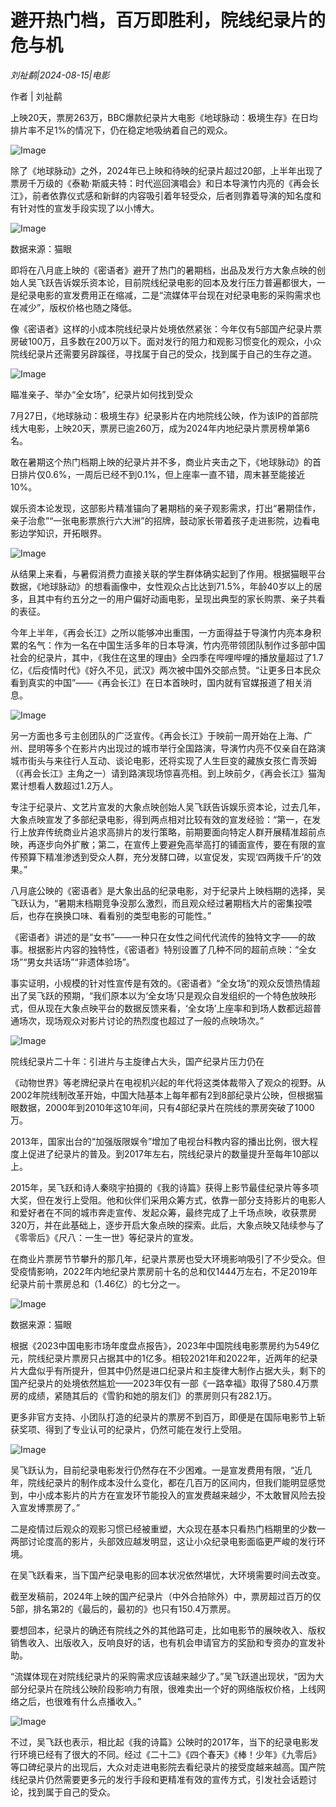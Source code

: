 # 避开热门档，百万即胜利，院线纪录片的危与机

*刘祉鹬|2024-08-15|电影*

作者 | 刘祉鹬

上映20天，票房263万，BBC爆款纪录片大电影《地球脉动：极境生存》在日均排片率不足1%的情况下，仍在稳定地吸纳着自己的观众。

![Image](https://q5.itc.cn/images01/20240815/b6d83a572bfb41779849ede078cdbef4.jpeg)

除了《地球脉动》之外，2024年已上映和待映的纪录片超过20部，上半年出现了票房千万级的《泰勒·斯威夫特：时代巡回演唱会》和日本导演竹内亮的《再会长江》，前者依靠仪式感和新鲜的内容吸引着年轻受众，后者则靠着导演的知名度和有针对性的宣发手段实现了以小博大。

![Image](https://q2.itc.cn/images01/20240815/5e835b1997e5432dbc99f38cdffe4f01.png)

数据来源：猫眼

即将在八月底上映的《密语者》避开了热门的暑期档，出品及发行方大象点映的创始人吴飞跃告诉娱乐资本论，目前院线纪录电影的回本及发行压力普遍都很大，一是纪录电影的宣发费用正在缩减，二是“流媒体平台现在对纪录电影的采购需求也在减少”，版权价格也随之降低。

像《密语者》这样的小成本院线纪录片处境依然紧张：今年仅有5部国产纪录片票房破100万，且多数在200万以下。面对发行的阻力和观影习惯变化的观众，小众院线纪录片还需要另辟蹊径，寻找属于自己的受众，找到属于自己的生存之道。

![Image](https://q0.itc.cn/images01/20240815/25b3ceb734a549baa56761aeee8aedf5.png)

瞄准亲子、举办“全女场”，纪录片如何找到受众

7月27日，《地球脉动：极境生存》纪录影片在内地院线公映，作为该IP的首部院线大电影，上映20天，票房已逾260万，成为2024年内地纪录片票房榜单第6名。

敢在暑期这个热门档期上映的纪录片并不多，商业片夹击之下，《地球脉动》的首日排片仅0.6%，一周后已经不到0.1%，但上座率一直不错，周末甚至能接近10%。

娱乐资本论发现，这部影片精准锚向了暑期档的亲子观影需求，打出“暑期佳作，亲子治愈”“一张电影票旅行六大洲”的招牌，鼓动家长带着孩子走进影院，边看电影边学知识，开拓眼界。

![Image](https://q1.itc.cn/images01/20240815/b4a43fd1ad2e4337a49936edb158f611.jpeg)

从结果上来看，与暑假消费力直接关联的学生群体确实起到了作用。根据猫眼平台数据，《地球脉动》的想看画像中，女性观众占比达到71.5%，年龄40岁以上的居多，且其中有约五分之一的用户偏好动画电影，呈现出典型的家长购票、亲子共看的表征。

今年上半年，《再会长江》之所以能够冲出重围，一方面得益于导演竹内亮本身积累的名气：作为一名在中国生活多年的日本导演，竹内亮带领团队制作过多部中国社会的纪录片，其中，《我住在这里的理由》全四季在哔哩哔哩的播放量超过了1.7亿，《后疫情时代》《好久不见，武汉》两次被中国外交部点赞。“让更多日本民众看到真实的中国”——《再会长江》在日本首映时，国内就有官媒报道了相关消息。

![Image](https://q9.itc.cn/images01/20240815/aa6578faf44f4d8c8055599f56aa6382.png)

另一方面也多亏主创团队的广泛宣传。《再会长江》于映前一周开始在上海、广州、昆明等多个在影片内出现过的城市举行全国路演，导演竹内亮不仅亲自在路演城市街头与来往行人互动、谈论电影，还将实现了人生巨变的藏族女孩仁青茨姆（《再会长江》主角之一）请到路演现场惊喜亮相。到上映前夕，《再会长江》猫淘累计想看人数超过1.2万人。

专注于纪录片、文艺片宣发的大象点映创始人吴飞跃告诉娱乐资本论，过去几年，大象点映宣发了多部纪录电影，得到两点相对比较有效的宣发经验：“第一，在发行上放弃传统商业片追求高排片的发行策略，前期要面向特定人群开展精准超前点映，再逐步向外扩散；第二，在宣传上要避免高举高打的铺面宣传，要在有限的宣传预算下精准渗透到受众人群，充分发酵口碑，以宣促发，实现‘四两拨千斤’的效果。”

八月底公映的《密语者》是大象出品的纪录电影，对于纪录片上映档期的选择，吴飞跃认为，“暑期末档期竞争没那么激烈，而且观众经过暑期档大片的密集投喂后，也存在换换口味、看看别的类型电影的可能性。”

《密语者》讲述的是“女书”——一种只在女性之间代代流传的独特文字——的故事。根据影片内容的独特性，《密语者》特别设置了几种不同的超前点映：“全女场”“男女共话场”“非遗体验场”。

事实证明，小规模的针对性宣传是有效的。《密语者》“全女场”的观众反馈热情超出了吴飞跃的预期，“我们原本以为‘全女场’只是观众自发组织的一个特色放映形式，但从现在大象点映平台的数据反馈来看，‘全女场’上座率和到场人数都远超普通场次，现场观众对影片讨论的热烈度也超过了一般的点映场次。”

![Image](https://q9.itc.cn/images01/20240815/8950e03f9e5f4947aa4ee78233b5fd99.png)

院线纪录片二十年：引进片与主旋律占大头，国产纪录片压力仍在

《动物世界》等老牌纪录片在电视机兴起的年代将这类体裁带入了观众的视野。从2002年院线制改革开始，中国大陆基本上每年都有2到8部纪录片公映，但根据猫眼数据，2000年到2010年这10年间，只有4部纪录片在院线的票房突破了1000万。

2013年，国家出台的“加强版限娱令”增加了电视台科教内容的播出比例，很大程度上促进了纪录片的普及。到2017年左右，院线纪录片的数量提升至每年10部以上。

2015年，吴飞跃和诗人秦晓宇拍摄的《我的诗篇》获得上影节最佳纪录片等多项大奖，但在发行上受阻。他和伙伴们采用众筹方式，依靠一部分支持影片的电影人和爱好者在不同的城市奔走宣传、发起众筹，最终完成了上千场点映，收获票房320万，并在此基础上，逐步开启大象点映的探索。此后，大象点映又陆续参与了《零零后》《尺八：一生一世》等纪录片的宣发。

在商业片票房节节攀升的那几年，纪录片票房也受大环境影响吸引了不少受众。但受疫情影响，2022年内地纪录片票房前十名的总和仅1444万左右，不足2019年纪录片前十票房总和（1.46亿）的七分之一。

![Image](https://q7.itc.cn/images01/20240815/1ec96c58d6ab46f688b77acbd2e1b77a.png)

数据来源：猫眼

根据《2023中国电影市场年度盘点报告》，2023年中国院线电影票房约为549亿元，院线纪录片票房只占据其中的1亿多。相较2021年和2022年，近两年的纪录片大盘似乎有所提升，但其中仍然是进口纪录片和主旋律大制作占据大头，剩下的国产纪录片的处境依然尴尬——2023年仅有一部《一路幸福》取得了580.4万票房的成绩，紧随其后的《雪豹和她的朋友们》的票房则只有282.1万。

更多非官方支持、小团队打造的纪录片的票房不到百万，即便是在国际电影节上斩获奖项、得到了专业认可的纪录片，仍然可能在发行上受阻。

![Image](https://q8.itc.cn/images01/20240815/1c9ccf3be9454759b316df20163db327.jpeg)

吴飞跃认为，目前纪录电影发行仍然存在不少困难。一是宣发费用有限，“近几年，院线纪录片的制作成本没什么变化，都在几百万的区间内，但我们能明显感觉到，中小成本影片的片方在宣发环节能投入的宣发费越来越少，不太敢冒风险去投入宣发博票房了。”

二是疫情过后观众的观影习惯已经被重塑，大众现在基本只看热门档期里的少数一两部讨论度高的影片，头部效应越发明显，这让小众纪录电影面临更严峻的发行环境。

在吴飞跃看来，当下国产纪录电影的回本状况依然堪忧，大环境需要时间去改变。

截至发稿前，2024年上映的国产纪录片（中外合拍除外）中，票房超过百万的仅5部，排名第2的《最后的，最初的》也只有150.4万票房。

要想回本，纪录片的确还有院线之外的其他路可走，比如电影节的展映收入、版权销售收入、出版收入，反响良好的话，也有机会申请官方的奖励和专资办的宣发补助。

“流媒体现在对院线纪录片的采购需求应该越来越少了。”吴飞跃道出现状，“因为大部分纪录片在院线公映阶段影响力有限，很难卖出一个好的网络版权价格，上线网络之后，也很难有什么点播收入。”

![Image](https://q9.itc.cn/images01/20240815/9d6a3b8c38e74680b83aeec553dcda9f.jpeg)

不过，吴飞跃也表示，相比起《我的诗篇》公映时的2017年，当下的纪录电影发行环境已经有了很大的不同。经过《二十二》《四个春天》《棒！少年》《九零后》等口碑纪录片的出现后，大众对走进电影院去看纪录片的接受度越来越高。国产院线纪录片仍然需要更多元的发行手段和更精准有效的宣传方式，引发社会话题讨论，找到属于自己的受众。

